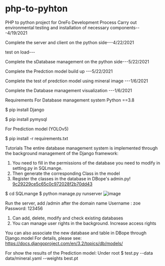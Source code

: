 # php-to-pyhton
PHP to python project for OreFo
Development Process
Carry out environmental testing and installation of necessary components---4/19/2021 

Complete the server and client on the python side---4/22/2021 

test on load---

Complete the sDatabase management on the python side---5/22/2021

Complete the Predction model build up ---5/22/2021

Complete the test of predction model using mineral image ---1/6/2021

Complete the Database management visualization ---1/6/2021



Requirements
For Database management system 
Python ==3.8

$ pip install Django 

$ pip install pymysql 

For Prediction model (YOLOv5)

$ pip install -r requirements.txt


Tutorials
The entire database management system is implemented through the background management of the Django framework:


1. You need to fill in the permissions of the database you need to modify in setting.py in SQLmange.
2. Then generate the corresponding Class in the model
3. Register the classes in the database in DBope's admin.py!
[9c29229ce5c65c0c972028f2b70dd43](https://user-images.githubusercontent.com/64721544/120452620-e81aaa00-c3c4-11eb-8b0a-6adc05bfb058.png)



$ cd SQLmange
$ python manage.py runserver
![image](https://user-images.githubusercontent.com/64721544/120441963-b64f1680-c3b7-11eb-8118-8f13e18da9e0.png)

Run the server, add /admin after the domain name
Username : zoe
Password: 123456
1.	Can add, delete, modify and check existing databases
2.	You can manage user rights in the background. Increase access rights
 
You can also associate the new database and table in DBope through Django.model
For details, please see:
https://docs.djangoproject.com/en/3.2/topics/db/models/


For show the results of the Prediction model:
Under root
$ test.py --data data/mineral.yaml --weights best.pt
